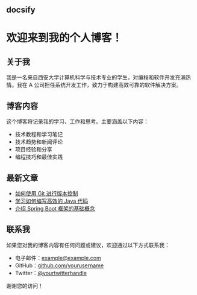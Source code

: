 ## docsify

# 欢迎来到我的个人博客！

## 关于我

我是一名来自西安大学计算机科学与技术专业的学生，对编程和软件开发充满热情。我在 A 公司担任系统开发工作，致力于构建高效可靠的软件解决方案。

## 博客内容

这个博客将记录我的学习、工作和思考。主要涵盖以下内容：

- 技术教程和学习笔记
- 技术趋势和新闻评论
- 项目经验和分享
- 编程技巧和最佳实践

## 最新文章

- [如何使用 Git 进行版本控制](./articles/git-version-control.md)
- [学习如何编写高效的 Java 代码](./articles/effective-java.md)
- [介绍 Spring Boot 框架的基础概念](./articles/spring-boot-basics.md)

## 联系我

如果您对我的博客内容有任何问题或建议，欢迎通过以下方式联系我：

- 电子邮件：example@example.com
- GitHub：[github.com/yourusername](https://github.com/yourusername)
- Twitter：[@yourtwitterhandle](https://twitter.com/yourtwitterhandle)

谢谢您的访问！

